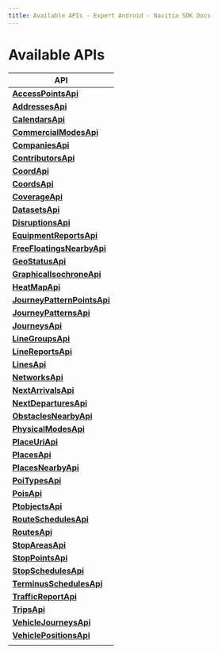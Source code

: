 ```yaml
---
title: Available APIs - Expert Android - Navitia SDK Docs
---
```


# Available APIs

| API |
| --- |
|[**AccessPointsApi**](api/AccessPointsApi.md) |  
|[**AddressesApi**](api/AddressesApi.md) |  
|[**CalendarsApi**](api/CalendarsApi.md) |  
|[**CommercialModesApi**](api/CommercialModesApi.md) |  
|[**CompaniesApi**](api/CompaniesApi.md) |  
|[**ContributorsApi**](api/ContributorsApi.md) |  
|[**CoordApi**](api/CoordApi.md) |  
|[**CoordsApi**](api/CoordsApi.md) |  
|[**CoverageApi**](api/CoverageApi.md) |  
|[**DatasetsApi**](api/DatasetsApi.md) |  
|[**DisruptionsApi**](api/DisruptionsApi.md) |  
|[**EquipmentReportsApi**](api/EquipmentReportsApi.md) |  
|[**FreeFloatingsNearbyApi**](api/FreeFloatingsNearbyApi.md) |  
|[**GeoStatusApi**](api/GeoStatusApi.md) |  
|[**GraphicalIsochroneApi**](api/GraphicalIsochroneApi.md) |  
|[**HeatMapApi**](api/HeatMapApi.md) |  
|[**JourneyPatternPointsApi**](api/JourneyPatternPointsApi.md) |  
|[**JourneyPatternsApi**](api/JourneyPatternsApi.md) |  
|[**JourneysApi**](api/JourneysApi.md) |  
|[**LineGroupsApi**](api/LineGroupsApi.md) |  
|[**LineReportsApi**](api/LineReportsApi.md) |  
|[**LinesApi**](api/LinesApi.md) |  
|[**NetworksApi**](api/NetworksApi.md) |  
|[**NextArrivalsApi**](api/NextArrivalsApi.md) |  
|[**NextDeparturesApi**](api/NextDeparturesApi.md) |  
|[**ObstaclesNearbyApi**](api/ObstaclesNearbyApi.md) |  
|[**PhysicalModesApi**](api/PhysicalModesApi.md) |  
|[**PlaceUriApi**](api/PlaceUriApi.md) |  
|[**PlacesApi**](api/PlacesApi.md) |  
|[**PlacesNearbyApi**](api/PlacesNearbyApi.md) |  
|[**PoiTypesApi**](api/PoiTypesApi.md) |  
|[**PoisApi**](api/PoisApi.md) |  
|[**PtobjectsApi**](api/PtobjectsApi.md) |  
|[**RouteSchedulesApi**](api/RouteSchedulesApi.md) |  
|[**RoutesApi**](api/RoutesApi.md) |  
|[**StopAreasApi**](api/StopAreasApi.md) |  
|[**StopPointsApi**](api/StopPointsApi.md) |  
|[**StopSchedulesApi**](api/StopSchedulesApi.md) |  
|[**TerminusSchedulesApi**](api/TerminusSchedulesApi.md) |  
|[**TrafficReportApi**](api/TrafficReportApi.md) |  
|[**TripsApi**](api/TripsApi.md) |  
|[**VehicleJourneysApi**](api/VehicleJourneysApi.md) |  
|[**VehiclePositionsApi**](api/VehiclePositionsApi.md) |  
| |
